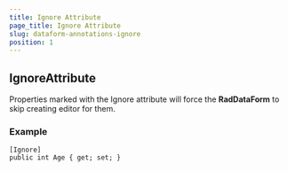 ```yaml
---
title: Ignore Attribute
page_title: Ignore Attribute
slug: dataform-annotations-ignore
position: 1
---
```


## IgnoreAttribute

Properties marked with the Ignore attribute will force the **RadDataForm** to skip creating editor for them.

### Example

	[Ignore]
	public int Age { get; set; }